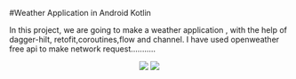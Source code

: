 #Weather Application in Android Kotlin

In this project, we are going to make a weather application , with the help of dagger-hilt, retofit,coroutines,flow and channel. I have used openweather free api to make network request...........

<p align="center">
<img src="app/src/main/res/drawable/one.png"/>
<img src="app/src/main/res/drawable/two.png"/>
</p>
